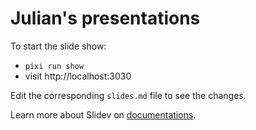 # Julian's presentations

To start the slide show:

- `pixi run show`
- visit http://localhost:3030

Edit the corresponding `slides.md` file to see the changes.

Learn more about Slidev on [documentations](https://sli.dev/).
